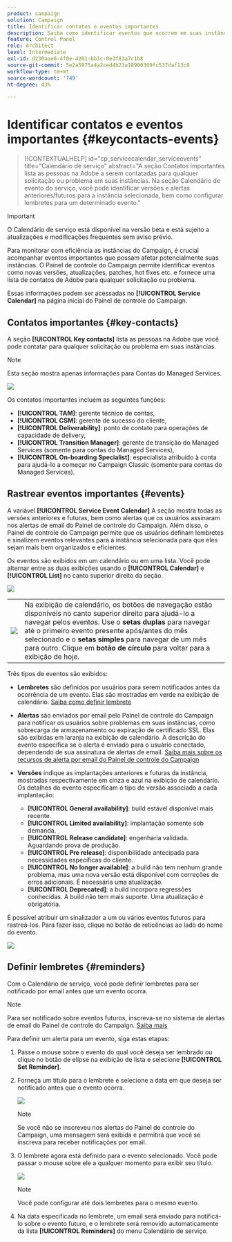 ```yaml
---
product: campaign
solution: Campaign
title: Identificar contatos e eventos importantes
description: Saiba como identificar eventos que ocorrem em suas instâncias e contatos importantes na Adobe.
feature: Control Panel
role: Architect
level: Intermediate
exl-id: d230aae6-4f0e-4201-bb3c-0e3f83a7c1b8
source-git-commit: 5e2a5975a4a2ced4b23a18900309fc537daf13c0
workflow-type: tm+mt
source-wordcount: '749'
ht-degree: 43%

---
```


# Identificar contatos e eventos importantes {#keycontacts-events}

>[!CONTEXTUALHELP]
>id="cp_servicecalendar_serviceevents"
>title="Calendário de serviço"
>abstract="A seção Contatos importantes lista as pessoas na Adobe a serem contatadas para qualquer solicitação ou problema em suas instâncias. Na seção Calendário de evento do serviço, você pode identificar versões e alertas anteriores/futuros para a instância selecionada, bem como configurar lembretes para um determinado evento."

>[!IMPORTANT]
>
>O Calendário de serviço está disponível na versão beta e está sujeito a atualizações e modificações frequentes sem aviso prévio.

Para monitorar com eficiência as instâncias do Campaign, é crucial acompanhar eventos importantes que possam afetar potencialmente suas instâncias. O Painel de controle do Campaign permite identificar eventos como novas versões, atualizações, patches, hot fixes etc. e fornece uma lista de contatos de Adobe para qualquer solicitação ou problema.

Essas informações podem ser acessadas no **[!UICONTROL Service Calendar]** na página inicial do Painel de controle do Campaign.

## Contatos importantes {#key-contacts}

A seção **[!UICONTROL Key contacts]** lista as pessoas na Adobe que você pode contatar para qualquer solicitação ou problema em suas instâncias.

>[!NOTE]
>
>Esta seção mostra apenas informações para Contas do Managed Services.

![](assets/service-events-contacts.png)

Os contatos importantes incluem as seguintes funções:

* **[!UICONTROL TAM]**: gerente técnico de contas,
* **[!UICONTROL CSM]**: gerente de sucesso do cliente,
* **[!UICONTROL Deliverability]**: ponto de contato para operações de capacidade de delivery,
* **[!UICONTROL Transition Manager]**: gerente de transição do Managed Services (somente para contas do Managed Services),
* **[!UICONTROL On-boarding Specialist]**: especialista atribuído à conta para ajudá-lo a começar no Campaign Classic (somente para contas do Managed Services).

## Rastrear eventos importantes {#events}

A variável **[!UICONTROL Service Event Calendar]** A seção mostra todas as versões anteriores e futuras, bem como alertas que os usuários assinaram nos alertas de email do Painel de controle do Campaign. Além disso, o Painel de controle do Campaign permite que os usuários definam lembretes e sinalizem eventos relevantes para a instância selecionada para que eles sejam mais bem organizados e eficientes.

Os eventos são exibidos em um calendário ou em uma lista. Você pode alternar entre as duas exibições usando o **[!UICONTROL Calendar]** e **[!UICONTROL List]** no canto superior direito da seção.

![](assets/service-events-calendar.png)

<table><tr style="border: 0;">
<td><img src="assets/do-not-localize/nav-buttons.png">
</td><td>Na exibição de calendário, os botões de navegação estão disponíveis no canto superior direito para ajudá-lo a navegar pelos eventos. Use o <b>setas duplas</b> para navegar até o primeiro evento presente após/antes do mês selecionado e o <b>setas simples</b> para navegar de um mês para outro. Clique em <b>botão de círculo</b> para voltar para a exibição de hoje.</td>
</tr></table>

Três tipos de eventos são exibidos:

* **Lembretes** são definidos por usuários para serem notificados antes da ocorrência de um evento. Elas são mostradas em verde na exibição de calendário. [Saiba como definir lembrete](#reminders)
* **Alertas** são enviados por email pelo Painel de controle do Campaign para notificar os usuários sobre problemas em suas instâncias, como sobrecarga de armazenamento ou expiração de certificado SSL. Elas são exibidas em laranja na exibição de calendário. A descrição do evento especifica se o alerta é enviado para o usuário conectado, dependendo de sua assinatura de alertas de email. [Saiba mais sobre os recursos de alerta por email do Painel de controle do Campaign](../performance-monitoring/using/email-alerting.md)

* **Versões** indique as implantações anteriores e futuras da instância, mostradas respectivamente em cinza e azul na exibição de calendário. Os detalhes do evento especificam o tipo de versão associado a cada implantação:

   * **[!UICONTROL General availability]**: build estável disponível mais recente.
   * **[!UICONTROL Limited availability]**: implantação somente sob demanda.
   * **[!UICONTROL Release candidate]**: engenharia validada. Aguardando prova de produção.
   * **[!UICONTROL Pre release]**: disponibilidade antecipada para necessidades específicas do cliente.
   * **[!UICONTROL No longer available]**: a build não tem nenhum grande problema, mas uma nova versão está disponível com correções de erros adicionais. É necessária uma atualização.
   * **[!UICONTROL Deprecated]**: a build incorpora regressões conhecidas. A build não tem mais suporte. Uma atualização é obrigatória.

É possível atribuir um sinalizador a um ou vários eventos futuros para rastreá-los. Para fazer isso, clique no botão de reticências ao lado do nome do evento.

![](assets/service-events-flag.png)

## Definir lembretes {#reminders}

Com o Calendário de serviço, você pode definir lembretes para ser notificado por email antes que um evento ocorra.

>[!NOTE]
>
>Para ser notificado sobre eventos futuros, inscreva-se no sistema de alertas de email do Painel de controle do Campaign. [Saiba mais](../performance-monitoring/using/email-alerting.md)

Para definir um alerta para um evento, siga estas etapas:

1. Passe o mouse sobre o evento do qual você deseja ser lembrado ou clique no botão de elipse na exibição de lista e selecione **[!UICONTROL Set Reminder]**.

1. Forneça um título para o lembrete e selecione a data em que deseja ser notificado antes que o evento ocorra.

   ![](assets/service-events-set-reminder.png)

   >[!NOTE]
   >
   >Se você não se inscreveu nos alertas do Painel de controle do Campaign, uma mensagem será exibida e permitirá que você se inscreva para receber notificações por email.

1. O lembrete agora está definido para o evento selecionado. Você pode passar o mouse sobre ele a qualquer momento para exibir seu título.

   ![](assets/service-events-reminder.png)

   >[!NOTE]
   >
   >Você pode configurar até dois lembretes para o mesmo evento.

1. Na data especificada no lembrete, um email será enviado para notificá-lo sobre o evento futuro, e o lembrete será removido automaticamente da lista **[!UICONTROL Reminders]** do menu Calendário de serviço.
